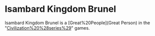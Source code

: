 # Isambard Kingdom Brunel

Isambard Kingdom Brunel is a [Great%20People](Great Person) in the "[Civilization%20%28series%29](Civilization)" games.